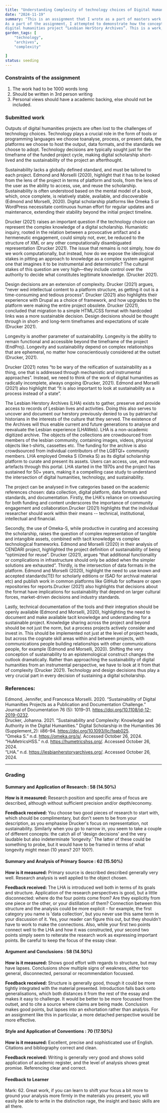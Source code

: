 ```yaml
---
title: "Understanding Complexity of technology choices of Digital Humanities Projects"
date: "2024-11-19"
summary: "This is an assignment that I wrote as a part of masters work with a 1000 word limitation.
As a part of the assignment, I attempted to demonstrate how the concept of sustainability as applied to technology choices of digital archives can help us understand the choices made in the
digital humanities project “Lesbian HerStory Archives”. This is a work, I intend to continue focussing on. "
garden_tags: [
    "technology",
    "archives",
    "complexity"

]
status: seeding
---
```


### Constraints of the assignment
1. The work had to be 1000 words long
2. Should be written in 3rd person writing
3. Personal views should have a academic backing, else should not be included.

### Submitted work

Outputs of digital humanities projects are often lost to the challenges of technology choices.
Technology plays a crucial role in the form of tools or programming languages we choose toanalyse, process, or present data, the platforms we choose to host the output, data formats,
and the standards we choose to adopt. Technology decisions are typically sought just for the
timeframe of the funded project cycle, making digital scholarship short-lived and the
sustainability of the project an afterthought.


Sustainability lacks a globally defined standard, and must be tailored to each project.
Edmond and Morselli (2020), highlight that it has to be looked from the lens of the project in
terms of platform and tools, from the lens of the user as the ability to access, use, and reuse
the scholarship. Sustainability is often understood based on the mental model of a book,
which, once complete, is relatively stable, available, and discoverable (Edmond and Morselli,
2020). Digital scholarship platforms like Omeka S or WordPress necessitate continuous
human effort for regular updates and maintenance, extending their stability beyond the
initial project timeline.


Drucker (2021) raises an important question if the technology choice can represent the
complex knowledge of a digital scholarship. Humanistic inquiry, rooted in the relation
between a provocative artifact and a hermeneutic engagement, could simply not, ever, be
reduced to the structure of XML or any other computationally disambiguated representation
(Drucker 2021). The issue that remains is not simply, how do we work computationally, but
instead, how do we expose the ideological stakes in pitting an approach to knowledge as a
complex system against one that imagines it to be instrumental and deterministic? The
cultural stakes of this question are very high—they include control over the authority to
decide what constitutes legitimate knowledge. (Drucker 2021).


Design decisions are an extension of complexity. Drucker (2021) argues, “never wed
intellectual content to a platform structure, as getting it out is a time-consuming and tedious
process”. Drucker (2021) also highlights their experience with Drupal as a choice of
framework, and how upgrades to the platform were making the entire project obsolete.
Drucker (2021), concluded that migration to a simple HTML/CSS format with hardcoded links
was a more sustainable decision. Design decisions should be thought through in short- and
long-term timeframes and expectations of scale (Drucker 2021).


Longevity is another parameter of sustainability. Longevity is the ability to remain functional
and accessible beyond the timeframe of the project (EndProj). Longevity and sustainability
depend on complex relationships that are ephemeral, no matter how conscientiously
considered at the outset (Drucker, 2021).

Drucker (2021) notes “to be wary of the reification of sustainability as a thing, one that is
addressed through mechanistic and instrumental approaches”. Instead, we need to think of
the work of digital humanities as radically incomplete, always ongoing (Drucker, 2021).
Edmond and Morselli (2021) also highlight that “It is also important to look at sustainability
as a process instead of a state”.


The Lesbian Herstory Archives (LHA) exists to gather, preserve and provide access to records
of Lesbian lives and activities. Doing this also serves to uncover and document our herstory
previously denied to us by patriarchal historians in the interests of the culture that they
served. The existence of the Archives will thus enable current and future generations to
analyse and reevaluate the Lesbian experience (LHAWeb). LHA is a non-academic digitized
archive. The objects of the collections are crowdsourced from members of the lesbian community, containing images, videos, physical objects like t-shirts, cassettes etc. The
funding for the archive is also crowdsourced from individual contributors of the LGBTQI+
community members. LHA employed Omeka S (Omeka S) as its digital scholarship platform
to curate and present its assets. Users can access, use, and reuse artefacts through this
portal. LHA started in the 1970s and the project has sustained for 50+ years, making it a
compelling case study to understand the intersection of digital humanities, technology, and
sustainability.


The project can be analysed in five categories based on the academic references chosen:
data collection, digital platform, data formats and standards, and documentation.
Firstly, the LHA's reliance on crowdsourcing for both funding and content underscores the
importance of community engagement and collaboration.Drucker (2021) highlights that the
individual researcher should work within their means -- technical, institutional, intellectual
and financial.


Secondly, the use of Omeka-S, while productive in curating and accessing the scholarship,
raises the question of complex representation of tangible and intangible assets, combined
with tacit knowledge vs complex technological frameworks. Edmond and Morselli (2020) in
their analysis of CENDARI project, highlighted the project definition of sustainability of being
“optimized for reuse”. Drucker (2021), argues “that additional functionality or complications
in infrastructure should only be added when the simpler solutions are exhausted”.
Thirdly, is the intersection of data formats in the platform. Edmond and Morselli (2020),
highlight the need to use known and accepted standards(TEI for scholarly editions or ISAD
for archival material etc) and publish work in common platforms like GitHub for software or
open repositories for reports.Drucker (2021) also highlights that decisions about the format
have implications for sustainability that depend on larger cultural forces, market-driven
decisions and industry standards.


Lastly, technical documentation of the tools and their integration should be openly available
(Edmond and Morselli, 2020), highlighting the need to document and make available tacit
knowledge and understanding for a sustainable project. Knowledge sharing across the
project and beyond should be not just the norm, but a process projects actively consider and
invest in. This should be implemented not just at the level of project heads, but across the
cognate skill areas within and between projects, with communications people building
relationships with other communications people, for example (Edmond and Morselli, 2020).
Shifting the very conception of sustainability to an epistemological construct changes the
outlook dramatically. Rather than approaching the sustainability of digital humanities from
an instrumental perspective, we have to look at it from that of complexity (Drucker 2021).
Technology and design decisions thus play a very crucial part in every decision of sustaining
a digital scholarship.


### References:

Edmond, Jennifer, and Francesca Morselli. 2020. “Sustainability of Digital Humanities
Projects as a Publication and Documentation Challenge.” Journal of Documentation 76 (5):
1019–31. https://doi.org/10.1108/jd-12-2019-0232.  
Drucker, Johanna. 2021. “Sustainability and Complexity: Knowledge and Authority in the
Digital Humanities.” Digital Scholarship in the Humanities 36 (Supplement_2): ii86–94.
https://doi.org/10.1093/llc/fqab025.  
“Omeka S.” n.d. https://omeka.org/s/. Accessed October 26, 2024.  
“HuMetricsHSS.” n.d. https://humetricshss.org/. Accessed October 26, 2024.  
“LHA.” n.d. https://lesbianherstoryarchives.org/. Accessed October 26, 2024.


---

### Grading

#### Summary and Application of Research : 58 (14.50%)

**How is it measured:** Research position and specific area of focus are described, although without sufficient precision and/or depth/economy.


**Feedback received:**
You choose two good pieces of research to start with, which should be complimentary, but don't seem to be from your description, as you emphasise Drucker's focus on representation, not sustainability. Similarly when you go to narrow in, you seem to take a couple of different concepts: the catch all of 'design decisions' and the very laudable but also indeterminate 'longevity.' The latter of these could be something to probe, but it would have to be framed in terms of what longevity might mean (10 years? 20? 100?).


#### Summary and Analysis of Primary Source	: 62 (15.50%)

**How is it measured:** Primary source is described described generally very well. Research analysis is well applied to the object chosen.



**Feedback received:** The LHA is introduced well both in terms of its goals and structure. Application of the research perspectives is good, but a little disconnected: where do the four points come from? Are they explicitly from one piece or the other, or your distillation of them? Connection between this structure and the analysis could be more explicit - for example, the first category you name is 'data collection', but you never use this same term in your discussion of it. Yes, your reader can figure this out, but they shouldn't have to work to make the connections. Also, while your first two points connect well to the LHA and how it was constructed, your second two points simply seem to reiterate the research work as expressing important points. Be careful to keep the focus of the essay clear.


#### Argument and Conclusions : 58 (14.50%)

**How is it measured:** Shows good effort with regards to structure, but may have lapses. Conclusions show multiple signs of weakness, either too general, disconnected, personal or recommendation focussed.


**Feedback received:** Structure is generally good, though it could be more tightly integrated with the material presented. Introduction falls back onto generalisations, which both distances it from the rest of the essay and makes it easy to challenge. It would be better to be more focussed from the outset, and to cite a source where claims are being made. Conclusion makes good points, but lapses into an exhortation rather than analysis. For an assignment like this in particular, a more detached perspective would be more effective.

#### Style and Application of Conventions	: 70 (17.50%)

**How is it measured:** Excellent, precise and sophisticated use of English. Citations and bibliography correct and clean.


**Feedback received:** Writing is generally very good and shows solid application of academic register, and the level of analysis shows great promise. Referencing clear and correct.


#### Feedback to Learner
Mark: 62. Great work, if you can learn to shift your focus a bit more to ground your analysis more firmly in the materials you present, you will easily be able to write in the distinction rage, the insight and basic skills are all there.
